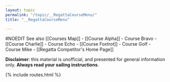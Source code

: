 ```yaml
---
layout: topic
permalink: "/topic/__RegattaCourseMenu/"
title: "__RegattaCourseMenu"

---
```


#NOEDIT
See also [[Courses Map]] - [[Course Alpha]] - Course Bravo - [[Course Charlie]] - Course Echo - [[Course Foxtrot]] - Course Golf - Course Mike - [[Regatta Competitor's Home Page]]
<div class="emphasis"><p class="bottom"><strong>Disclaimer</strong>: this material is unofficial, and presented for general information only.  <strong>Always read your sailing instructions</strong>.</p></div>

{% include routes.html %}
